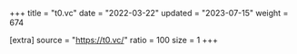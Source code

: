 +++
title = "t0.vc"
date = "2022-03-22"
updated = "2023-07-15"
weight = 674

[extra]
source = "https://t0.vc/"
ratio = 100
size = 1
+++
